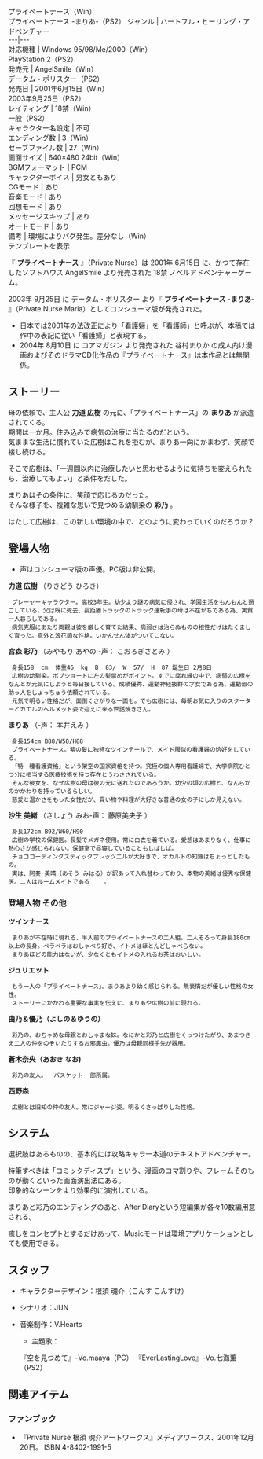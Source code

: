 プライベートナース（Win）  
プライベートナース -まりあ-（PS2）  ジャンル  |  ハートフル・ヒーリング・アドベンチャー   
---|---  
対応機種  |  Windows 95/98/Me/2000（Win）   
PlayStation 2（PS2）  
発売元  |  AngelSmile（Win）   
データム・ポリスター（PS2）  
発売日  |  2001年6月15日（Win）   
2003年9月25日（PS2）  
レイティング  |  18禁（Win）   
一般（PS2）  
キャラクター名設定  |  不可   
エンディング数  |  3（Win）   
セーブファイル数  |  27（Win）   
画面サイズ  |  640×480 24bit（Win）   
BGMフォーマット  |  PCM   
キャラクターボイス  |  男女ともあり   
CGモード  |  あり   
音楽モード  |  あり   
回想モード  |  あり   
メッセージスキップ  |  あり   
オートモード  |  あり   
備考  |  環境によりバグ発生。差分なし（Win）   
テンプレートを表示  
  
『 **プライベートナース** 』（Private Nurse）は  2001年  6月15日  に、かつて存在したソフトハウス  AngelSmile
より発売された  18禁  ノベルアドベンチャーゲーム。

2003年  9月25日  に  データム・ポリスター  より『 **プライベートナース -まりあ-** 』（Private Nurse
Maria）としてコンシューマ版が発売された。

  * 日本では2001年の法改正により「看護婦」を「看護師」と呼ぶが、本稿では作中の表記に従い「看護婦」と表現する。 
  * 2004年  8月10日  に  コアマガジン  より発売された  谷村まりか  の成人向け漫画およびそのドラマCD化作品の『プライベートナース』は本作品とは無関係。 

##  ストーリー  

母の依頼で、主人公 **力道 広樹** の元に、「プライベートナース」の **まりあ** が派遣されてくる。  
期間は一か月。住み込みで病気の治療に当たるのだという。  
気ままな生活に慣れていた広樹はこれを拒むが、まりあ一向にかまわず、笑顔で接し続ける。

そこで広樹は、「一週間以内に治療したいと思わせるように気持ちを変えられたら、治療してもよい」と条件をだした。

まりあはその条件に、笑顔で応じるのだった。  
そんな様子を、複雑な思いで見つめる幼馴染の **彩乃** 。

はたして広樹は、この新しい環境の中で、どのように変わっていくのだろうか？

##  登場人物  

    

  * 声はコンシューマ版の声優。PC版は非公開。 

**力道 広樹** （りきどう ひろき）

     プレーヤーキャラクター。高校3年生。幼少より謎の病気に侵され、学園生活をもんもんと過ごしている。父は既に死去、長距離トラックのトラック運転手の母は不在がちである為、実質一人暮らしである。 
     病気克服にあたり両親は彼を厳しく育てた結果、病弱さは治らぬものの根性だけはたくましく育った。意外と浪花節な性格。いかんせん体がついてこない。 
**宮森 彩乃** （みやもり あやの -声：  こおろぎさとみ  ）

     身長158  cm  体重46  kg  B  83/  W  57/  H  87 誕生日 2月8日   
     広樹の幼馴染。ボブショートに左の髪留めがポイント。すでに腐れ縁の中で、病弱の広樹をなんとか元気にしようと毎日接している。成績優秀、運動神経抜群の才女である為、運動部の助っ人をしょっちゅう依頼されている。 
     元気で明るい性格だが、面倒くさがりな一面も。でも広樹には、毎朝お気に入りのスクーターとカエルのヘルメット姿で迎えに来る世話焼きさん。 
**まりあ** （-声：  本井えみ  ）

     身長154cm B88/W58/H88   
     プライベートナース。紫の髪に独特なツインテールで、メイド服似の看護婦の恰好をしている。 
     「特一種看護資格」という架空の国家資格を持つ。究極の個人専用看護婦で、大学病院ひとつ分に相当する医療技術を持つ存在とうわさされている。 
     そんな彼女を、なぜ広樹の母は彼の元に送れたのであろうか。幼少の頃の広樹と、なんらかのかかわりを持っているらしい。 
     慈愛と温かさをもった女性だが、買い物や料理が大好きな普通の女の子にしか見えない。 
**沙生 美緒** （さしょう みお-声：  藤原美央子  ）

     身長172cm B92/W60/H90   
     広樹の学校の保健医。長髪でメガネ使用。常に白衣を着ている。愛想はあまりなく、仕事に熱心さが感じられない。保健室で昼寝していることもしばしば。 
     チョココーティングスティックプレッツエルが大好きで、オカルトの知識はちょっとしたもの。 
     実は、阿奏 美晴（あそう みはる）が訳あって入れ替わっており、本物の美緒は優秀な保健医。二人はルームメイトである    。 

###  登場人物 その他  

**ツインナース**

     まりあが不在時に現れる、半人前のプライベートナースの二人組。二人そろって身長180cm以上の長身。ペラペラはおしゃべり好き、イトメはほとんどしゃべらない。 
     まりあほどの能力はないが、少なくともイトメの入れるお茶はおいしい。 
**ジュリエット**

     もう一人の「プライベートナース」。まりあより幼く感じられる。無表情だが優しい性格の女性。 
     ストーリーにかかわる重要な事実を伝えに、まりあや広樹の前に現れる。 
**由乃＆優乃（よしの＆ゆうの）**

     彩乃の、おちゃめな母親とおしゃまな妹。なにかと彩乃と広樹をくっつけたがり、あまつさえ二人の仲をのぞいたりするお邪魔虫。優乃は母親同様手先が器用。 
**蒼木奈央（あおき なお)**

     彩乃の友人。  バスケット  部所属。 
**西野森**

     広樹とは旧知の仲の友人。常にジャージ姿。明るくさっぱりした性格。 

##  システム  

選択肢はあるものの、基本的には攻略キャラ一本道のテキストアドベンチャー。

特筆すべきは「コミックディスプ」という、漫画のコマ割りや、フレームそのものが動くといった画面演出法にある。  
印象的なシーンをより効果的に演出している。

まりあと彩乃のエンディングのあと、After Diaryという短編集が各々10数編用意される。

癒しをコンセプトとするだけあって、Musicモードは環境アプリケーションとしても使用できる。

##  スタッフ  

  * キャラクターデザイン：根須 魂介（こんす こんすけ） 
  * シナリオ：JUN 
  * 音楽制作：V.Hearts 
    * 主題歌： 

    

     『空を見つめて』-Vo.maaya（PC） 
     『EverLastingLove』-Vo.七海薫（PS2） 

##  関連アイテム  

###  ファンブック  

  * 『Private Nurse 根須 魂介アートワークス』メディアワークス、2001年12月20日。  ISBN 4-8402-1991-5 

